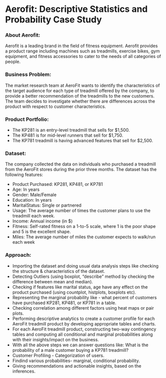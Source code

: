 # Aerofit: Descriptive Statistics and Probability Case Study #
### About Aerofit: ###
Aerofit is a leading brand in the field of fitness equipment. Aerofit provides a product range including machines such as treadmills, exercise bikes, gym equipment, and fitness accessories to cater to the needs of all categories of people.

### Business Problem: ###
The market research team at AeroFit wants to identify the characteristics of the target audience for each type of treadmill offered by the company, to provide a better recommendation of the treadmills to the new customers. The team decides to investigate whether there are differences across the product with respect to customer characteristics.

### Product Portfolio: ###
- The KP281 is an entry-level treadmill that sells for $1,500.
- The KP481 is for mid-level runners that sell for $1,750.
- The KP781 treadmill is having advanced features that sell for $2,500.

### Dataset: ###
The company collected the data on individuals who purchased a treadmill from the AeroFit stores during the prior three months. The dataset has the following features:
-  Product Purchased: KP281, KP481, or KP781
-  Age: In years
-  Gender: Male/Female
-  Education: In years
-  MaritalStatus: Single or partnered
-  Usage: The average number of times the customer plans to use the treadmill each week.
-  Income: Annual income (in $)
- Fitness: Self-rated fitness on a 1-to-5 scale, where 1 is the poor shape and 5 is the excellent shape.
- Miles: The average number of miles the customer expects to walk/run each week

### Approach: ###
- Importing the dataset and doing usual data analysis steps like checking the structure & characteristics of the dataset.
- Detecting Outliers (using boxplot, “describe” method by checking the difference between mean and median).
- Checking if features like marital status, age have any effect on the product purchased (using countplot, histplots, boxplots etc).
- Representing the marginal probability like - what percent of customers have purchased KP281, KP481, or KP781 in a table.
- Checking correlation among different factors using heat maps or pair plots.
- Performing descriptive analytics to create a customer profile for each AeroFit treadmill product by developing appropriate tables and charts.
- For each AeroFit treadmill product, constructing two-way contingency tables and computing all conditional and marginal probabilities along with their insights/impact on the business.
- With all the above steps we can answer questions like: What is the probability of a male customer buying a KP781 treadmill?
- Customer Profiling - Categorization of users.
- Findind various probabilities- marginal, conditional probability.
- Giving recommendations and actionable insights, based on the inferences.
